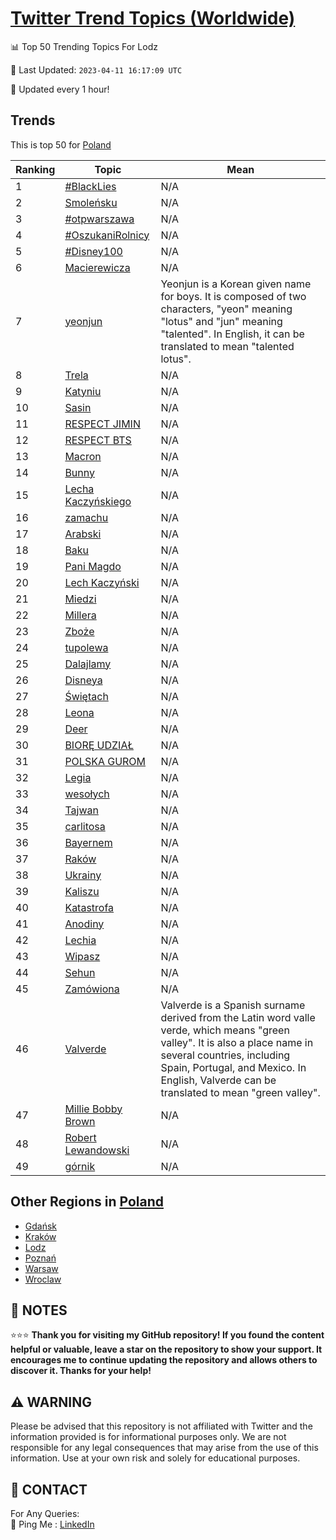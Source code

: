[Twitter Trend Topics (Worldwide)](https://github.com/ErcinDedeoglu/Twitter-Trend-Topics)
==========


📊 Top 50 Trending Topics For Lodz

📆 Last Updated: `2023-04-11 16:17:09 UTC`

🔧 Updated every 1 hour!


## Trends

This is top 50 for [Poland](</Poland>)

| Ranking | Topic | Mean |
| ------- | ------------ | ------------ |
| 1 | [#BlackLies](http://twitter.com/search?q=%23BlackLies) | N/A |
| 2 | [Smoleńsku](http://twitter.com/search?q=Smole%c5%84sku) | N/A |
| 3 | [#otpwarszawa](http://twitter.com/search?q=%23otpwarszawa) | N/A |
| 4 | [#OszukaniRolnicy](http://twitter.com/search?q=%23OszukaniRolnicy) | N/A |
| 5 | [#Disney100](http://twitter.com/search?q=%23Disney100) | N/A |
| 6 | [Macierewicza](http://twitter.com/search?q=Macierewicza) | N/A |
| 7 | [yeonjun](http://twitter.com/search?q=yeonjun) | Yeonjun is a Korean given name for boys. It is composed of two characters, "yeon" meaning "lotus" and "jun" meaning "talented". In English, it can be translated to mean "talented lotus". |
| 8 | [Trela](http://twitter.com/search?q=Trela) | N/A |
| 9 | [Katyniu](http://twitter.com/search?q=Katyniu) | N/A |
| 10 | [Sasin](http://twitter.com/search?q=Sasin) | N/A |
| 11 | [RESPECT JIMIN](http://twitter.com/search?q=RESPECT+JIMIN) | N/A |
| 12 | [RESPECT BTS](http://twitter.com/search?q=RESPECT+BTS) | N/A |
| 13 | [Macron](http://twitter.com/search?q=Macron) | N/A |
| 14 | [Bunny](http://twitter.com/search?q=Bunny) | N/A |
| 15 | [Lecha Kaczyńskiego](http://twitter.com/search?q=Lecha+Kaczy%c5%84skiego) | N/A |
| 16 | [zamachu](http://twitter.com/search?q=zamachu) | N/A |
| 17 | [Arabski](http://twitter.com/search?q=Arabski) | N/A |
| 18 | [Baku](http://twitter.com/search?q=Baku) | N/A |
| 19 | [Pani Magdo](http://twitter.com/search?q=Pani+Magdo) | N/A |
| 20 | [Lech Kaczyński](http://twitter.com/search?q=Lech+Kaczy%c5%84ski) | N/A |
| 21 | [Miedzi](http://twitter.com/search?q=Miedzi) | N/A |
| 22 | [Millera](http://twitter.com/search?q=Millera) | N/A |
| 23 | [Zboże](http://twitter.com/search?q=Zbo%c5%bce) | N/A |
| 24 | [tupolewa](http://twitter.com/search?q=tupolewa) | N/A |
| 25 | [Dalajlamy](http://twitter.com/search?q=Dalajlamy) | N/A |
| 26 | [Disneya](http://twitter.com/search?q=Disneya) | N/A |
| 27 | [Świętach](http://twitter.com/search?q=%c5%9awi%c4%99tach) | N/A |
| 28 | [Leona](http://twitter.com/search?q=Leona) | N/A |
| 29 | [Deer](http://twitter.com/search?q=Deer) | N/A |
| 30 | [BIORĘ UDZIAŁ](http://twitter.com/search?q=BIOR%c4%98+UDZIA%c5%81) | N/A |
| 31 | [POLSKA GUROM](http://twitter.com/search?q=POLSKA+GUROM) | N/A |
| 32 | [Legia](http://twitter.com/search?q=Legia) | N/A |
| 33 | [wesołych](http://twitter.com/search?q=weso%c5%82ych) | N/A |
| 34 | [Tajwan](http://twitter.com/search?q=Tajwan) | N/A |
| 35 | [carlitosa](http://twitter.com/search?q=carlitosa) | N/A |
| 36 | [Bayernem](http://twitter.com/search?q=Bayernem) | N/A |
| 37 | [Raków](http://twitter.com/search?q=Rak%c3%b3w) | N/A |
| 38 | [Ukrainy](http://twitter.com/search?q=Ukrainy) | N/A |
| 39 | [Kaliszu](http://twitter.com/search?q=Kaliszu) | N/A |
| 40 | [Katastrofa](http://twitter.com/search?q=Katastrofa) | N/A |
| 41 | [Anodiny](http://twitter.com/search?q=Anodiny) | N/A |
| 42 | [Lechia](http://twitter.com/search?q=Lechia) | N/A |
| 43 | [Wipasz](http://twitter.com/search?q=Wipasz) | N/A |
| 44 | [Sehun](http://twitter.com/search?q=Sehun) | N/A |
| 45 | [Zamówiona](http://twitter.com/search?q=Zam%c3%b3wiona) | N/A |
| 46 | [Valverde](http://twitter.com/search?q=Valverde) | Valverde is a Spanish surname derived from the Latin word valle verde, which means "green valley". It is also a place name in several countries, including Spain, Portugal, and Mexico. In English, Valverde can be translated to mean "green valley". |
| 47 | [Millie Bobby Brown](http://twitter.com/search?q=Millie+Bobby+Brown) | N/A |
| 48 | [Robert Lewandowski](http://twitter.com/search?q=Robert+Lewandowski) | N/A |
| 49 | [górnik](http://twitter.com/search?q=g%c3%b3rnik) | N/A |



## Other Regions in [Poland](</Poland>)

* [Gdańsk](</Poland/Gdańsk.md>)
* [Kraków](</Poland/Kraków.md>)
* [Lodz](</Poland/Lodz.md>)
* [Poznań](</Poland/Poznań.md>)
* [Warsaw](</Poland/Warsaw.md>)
* [Wroclaw](</Poland/Wroclaw.md>)



## 📝 NOTES

⭐⭐⭐ **Thank you for visiting my GitHub repository! If you found the content helpful or valuable, leave a star on the repository to show your support. It encourages me to continue updating the repository and allows others to discover it. Thanks for your help!**


## ⚠️ WARNING

Please be advised that this repository is not affiliated with Twitter and the information provided is for informational purposes only. We are not responsible for any legal consequences that may arise from the use of this information. Use at your own risk and solely for educational purposes.


## 📨 CONTACT

 For Any Queries:  
            🏓 Ping Me : [LinkedIn](https://www.linkedin.com/in/ercindedeoglu/)
